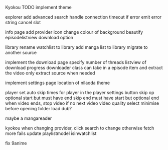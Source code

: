 Kyokou
TODO
implement theme

explorer
add advanced search
handle connection timeout
if error emit error string
cancel slot


info page
add provider icon
change colour of background
beautify episodelistview
download option  

library
rename watchlist to library
add manga list to library
migrate to another source

implement the download page
specify number of threads
listview of download progress
downloader class can take in a episode item and extract the video
only extract source when needed

implement settings page
location of nilaoda
theme

player
set auto skip times for player in the player settings button
skip op optional start but must have end
skip end must have start but optional end
when video ends, stop video if no next video
video quality select
minimise before opening folder
load dub?

maybe a mangareader

kyokou
when changing provider, click search to change otherwise fetch more fails
update playlistmodel isinwatchlist

fix 9anime



